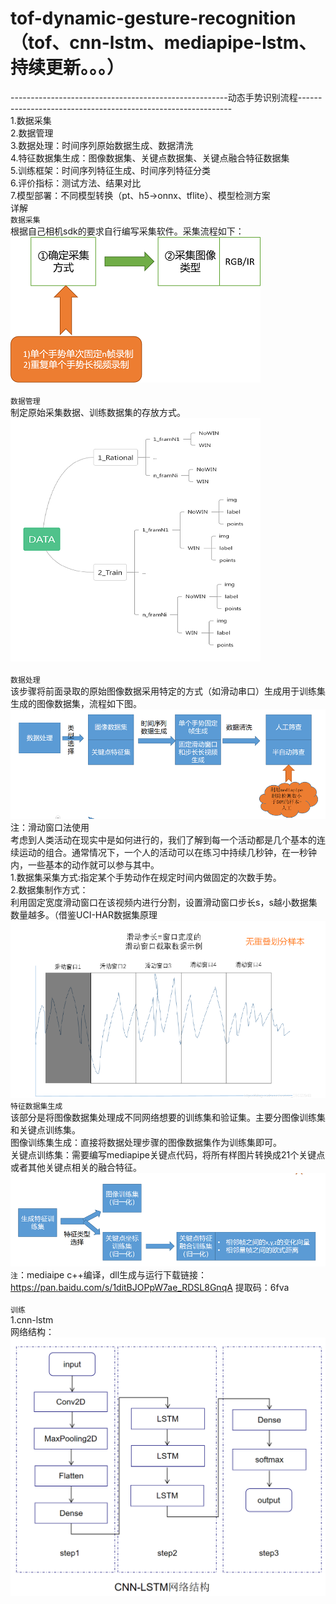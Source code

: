 # tof-dynamic-gesture-recognition（tof、cnn-lstm、mediapipe-lstm、持续更新。。。）<br>
------------------------------------------------------动态手势识别流程-------------------------------------------------------------<br>
1.数据采集<br>
2.数据管理<br>
3.数据处理：时间序列原始数据生成、数据清洗<br>
4.特征数据集生成：图像数据集、关键点数据集、关键点融合特征数据集<br>
5.训练框架：时间序列特征生成、时间序列特征分类<br>
6.评价指标：测试方法、结果对比<br>
7.模型部署：不同模型转换（pt、h5->onnx、tflite）、模型检测方案<br>
详解<br>
`数据采集`<br>
根据自己相机sdk的要求自行编写采集软件。采集流程如下：<br>
![Image text](https://github.com/fpeanut/tof-dynamic-gesture-recognition/blob/main/img/1668144844199.jpg)<br>
<br>
`数据管理`<br>
制定原始采集数据、训练数据集的存放方式。<br>
![Image text](https://github.com/fpeanut/tof-dynamic-gesture-recognition/blob/main/img/datacontrol.jpg)<br>
<br>
`数据处理`<br>
该步骤将前面录取的原始图像数据采用特定的方式（如滑动串口）生成用于训练集生成的图像数据集，流程如下图。<br>
![Image text](https://github.com/fpeanut/tof-dynamic-gesture-recognition/blob/main/img/dataprocess.jpg)<br>
注：滑动窗口法使用<br>
考虑到人类活动在现实中是如何进行的，我们了解到每一个活动都是几个基本的连续运动的组合。通常情况下，一个人的活动可以在练习中持续几秒钟，在一秒钟内，一些基本的动作就可以参与其中。<br>
1.数据集采集方式:指定某个手势动作在规定时间内做固定的次数手势。<br>
2.数据集制作方式：<br>
利用固定宽度滑动窗口在该视频内进行分割，设置滑动窗口步长s，s越小数据集数量越多。（借鉴UCI-HAR数据集原理<br>
![Image text](https://github.com/fpeanut/tof-dynamic-gesture-recognition/blob/main/img/slidwin.jpg)<br>
`特征数据集生成`<br>
该部分是将图像数据集处理成不同网络想要的训练集和验证集。主要分图像训练集和关键点训练集。<br>
图像训练集生成：直接将数据处理步骤的图像数据集作为训练集即可。<br>
关键点训练集：需要编写mediapipe关键点代码，将所有样图片转换成21个关键点或者其他关键点相关的融合特征。<br>
![Image text](https://github.com/fpeanut/tof-dynamic-gesture-recognition/blob/main/img/datasc.png)<br>
`注`：mediaipe c++编译，dll生成与运行下载链接：https://pan.baidu.com/s/1ditBJOPpW7ae_RDSL8GnqA  提取码：6fva<br>
<br>
`训练`<br>
1.cnn-lstm<br>
网络结构：![Image text](https://github.com/fpeanut/tof-dynamic-gesture-recognition/blob/main/img/cnn-lstm.jpg)<br>
